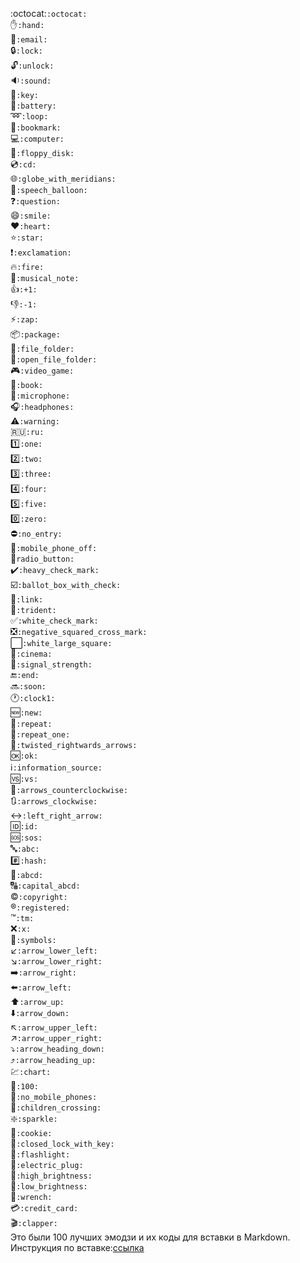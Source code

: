 :octocat:`:octocat:`  
:hand:`:hand:`  
:email:`:email:`  
:lock:`:lock:`  
:unlock:`:unlock:`  
:sound:`:sound:`  
:key:`:key:`  
:battery:`:battery:`  
:loop:`:loop:`  
:bookmark:`:bookmark:`  
:computer:`:computer:`  
:floppy_disk:`:floppy_disk:`  
:cd:`:cd:`  
:globe_with_meridians:`:globe_with_meridians:`  
:speech_balloon:`:speech_balloon:`  
:question:`:question:`  
:smile:`:smile:`  
:heart:`:heart:`  
:star:`:star:`  
:exclamation:`:exclamation:`  
:fire:`:fire:`  
:musical_note:`:musical_note:`  
:+1:`:+1:`  
:-1:`:-1:`  
:zap:`:zap:`  
:package:`:package:`  
:file_folder:`:file_folder:`  
:open_file_folder:`:open_file_folder:`  
:video_game:`:video_game:`  
:book:`:book:`  
:microphone:`:microphone:`  
:headphones:`:headphones:`  
:warning:`:warning:`  
:ru:`:ru:`  
:one:`:one:`  
:two:`:two:`  
:three:`:three:`  
:four:`:four:`  
:five:`:five:`  
:zero:`:zero:`  
:no_entry:`:no_entry:`  
:mobile_phone_off:`:mobile_phone_off:`  
:radio_button:`radio_button:`  
:heavy_check_mark:`:heavy_check_mark:`  
:ballot_box_with_check:`:ballot_box_with_check:`  
:link:`:link:`  
:trident:`:trident:`  
:white_check_mark:`:white_check_mark:`  
:negative_squared_cross_mark:`:negative_squared_cross_mark:	`  
:white_large_square:`:white_large_square:`  
:cinema:`:cinema:`  
:signal_strength:`:signal_strength:`  
:end:`:end:`  
:soon:`:soon:`  
:clock1:`:clock1:`  
:new:`:new:`  
:repeat:`:repeat:`  
:repeat_one:`:repeat_one:`  
:twisted_rightwards_arrows:`:twisted_rightwards_arrows:`  
:ok:`:ok:`  
:information_source:`:information_source:`  
:vs:`:vs:`  
:arrows_counterclockwise:`:arrows_counterclockwise:`  
:arrows_clockwise:`:arrows_clockwise:`  
:left_right_arrow:`:left_right_arrow:`  
:id:`:id:`  
:sos:`:sos:`  
:abc:`:abc:`  
:hash:`:hash:`  
:abcd:`:abcd:`  
:capital_abcd:`:capital_abcd:`  
:copyright:`:copyright:`  
:registered:`:registered:`  
:tm:`:tm:`  
:x:`:x:`  
:symbols:`:symbols:`  
:arrow_lower_left:`:arrow_lower_left:`  
:arrow_lower_right:`:arrow_lower_right:`  
:arrow_right:`:arrow_right:`  
:arrow_left:`:arrow_left:`  
:arrow_up:`:arrow_up:`  
:arrow_down:`:arrow_down:`  
:arrow_upper_left:`:arrow_upper_left:`  
:arrow_upper_right:`:arrow_upper_right:`  
:arrow_heading_down:`:arrow_heading_down:`  
:arrow_heading_up:`:arrow_heading_up:`  
:chart:`:chart:`  
:100:`:100:`  
:no_mobile_phones:`:no_mobile_phones:`  
:children_crossing:`:children_crossing:`  
:sparkle:`:sparkle:`  
:cookie:`:cookie:`  
:closed_lock_with_key:`:closed_lock_with_key:`  
:flashlight:`:flashlight:`  
:electric_plug:`:electric_plug:`  
:high_brightness:`:high_brightness:`  
:low_brightness:`:low_brightness:`  
:wrench:`:wrench:`  
:credit_card:`:credit_card:`  
:clapper:`:clapper:`  
Это были 100 лучших эмодзи и их коды для вставки в Markdown. Инструкция по вставке:[ссылка](../Markdown-format#эмодзи)
